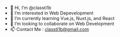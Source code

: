 - 👋 Hi, I’m @classti1b
- 👀 I’m interested in Web Depevelopment
- 🌱 I’m currently learning Vue.js, Nuxt.js, and React
- 💞️ I’m looking to collaborate on Web Development
- 📫 Contact Me : classti1b@gmail.com

<!---
classti1b/classti1b is a ✨ special ✨ repository because its `README.md` (this file) appears on your GitHub profile.
You can click the Preview link to take a look at your changes.
--->
